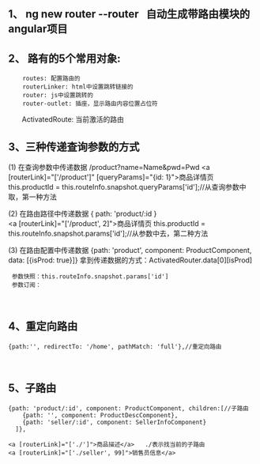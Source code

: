## 1、 ng new router --router   自动生成带路由模块的angular项目
## 2、 路有的5个常用对象: 
        routes: 配置路由的
        routerLinker: html中设置跳转链接的
        router: js中设置跳转的
        router-outlet: 插座，显示路由内容位置占位符
        ActivatedRoute: 当前激活的路由
## 3、三种传递查询参数的方式
  (1) 在查询参数中传递数据  /product?name=Name&pwd=Pwd
      <a [routerLink]="['/product']" [queryParams]="{id: 1}">商品详情页</a>
      this.productId = this.routeInfo.snapshot.queryParams['id'];//从查询参数中取，第一种方法
      
  (2) 在路由路径中传递数据 { path: 'product/:id }  
      <a [routerLink]="['/product', 2]">商品详情页</a>
      this.productId = this.routeInfo.snapshot.params['id'];//从参数中去，第二种方法
      
  (3) 在路由配置中传递数据 {path: 'product', component: ProductComponent, data: [{isProd: true}]}
     拿到传递数据的方式：ActivatedRouter.data[0][isProd]
     
     参数快照：this.routeInfo.snapshot.params['id']
     参数订阅：
     
## 4、重定向路由
    {path:'', redirectTo: '/home', pathMatch: 'full'},//重定向路由
    
    
## 5、子路由
    {path: 'product/:id', component: ProductComponent, children:[//子路由
        {path: '', component: ProductDescComponent},
        {path: 'seller/:id', component: SellerInfoComponent}
      ]},
      
    <a [routerLink]="['./']">商品描述</a>   ./表示找当前的子路由
    <a [routerLink]="['./seller', 99]">销售员信息</a>  
